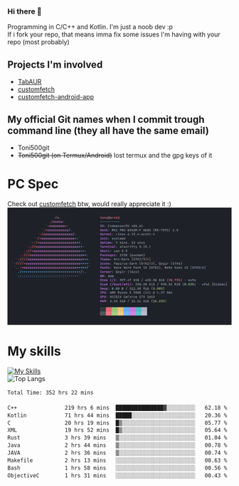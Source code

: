 ### Hi there 👋

Programming in C/C++ and Kotlin. I'm just a noob dev :p\
If i fork your repo, that means imma fix some issues I'm having with your repo (most probably)

## Projects I'm involved
 - [TabAUR](https://github.com/BurntRanch/TabAUR)
 - [customfetch](https://github.com/Toni500github/customfetch)
 - [customfetch-android-app](https://github.com/Toni500github/customfetch-android-app)

## My official Git names when I commit trough command line (they all have the same email)
* Toni500git
* ~~Toni500git (on Termux/Android)~~ lost termux and the gpg keys of it

# PC Spec
Check out [customfetch](https://github.com/Toni500github/customfetch) btw, would really appreciate it :)
![screenshot.png](https://github.com/Toni500github/customfetch/raw/main/screenshot.png)

# My skills
[![My Skills](https://skillicons.dev/icons?i=cpp,bash,kotlin,androidstudio,arch,linux&theme=light)](https://skillicons.dev)\
![Top Langs](https://github-readme-stats.vercel.app/api/top-langs/?username=Toni500github&layout=compact)

<!--START_SECTION:waka-->

```txt
Total Time: 352 hrs 22 mins

C++               219 hrs 6 mins  ███████████████▓░░░░░░░░░   62.18 %
Kotlin            71 hrs 44 mins  █████░░░░░░░░░░░░░░░░░░░░   20.36 %
C                 20 hrs 19 mins  █▒░░░░░░░░░░░░░░░░░░░░░░░   05.77 %
XML               19 hrs 52 mins  █▒░░░░░░░░░░░░░░░░░░░░░░░   05.64 %
Rust              3 hrs 39 mins   ▒░░░░░░░░░░░░░░░░░░░░░░░░   01.04 %
Java              2 hrs 44 mins   ▒░░░░░░░░░░░░░░░░░░░░░░░░   00.78 %
JAVA              2 hrs 36 mins   ▒░░░░░░░░░░░░░░░░░░░░░░░░   00.74 %
Makefile          2 hrs 13 mins   ░░░░░░░░░░░░░░░░░░░░░░░░░   00.63 %
Bash              1 hrs 58 mins   ░░░░░░░░░░░░░░░░░░░░░░░░░   00.56 %
ObjectiveC        1 hrs 31 mins   ░░░░░░░░░░░░░░░░░░░░░░░░░   00.43 %
```

<!--END_SECTION:waka-->
